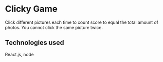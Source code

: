 # Clicky Game

Click different pictures each time to count score to equal the total amount of photos. You cannot click the same picture twice.

## Technologies used

React.js, node